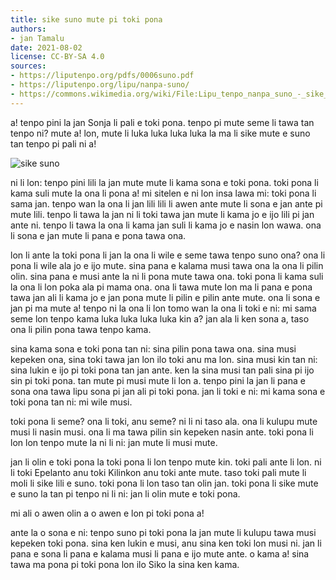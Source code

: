```yaml
---
title: sike suno mute pi toki pona
authors:
- jan Tamalu
date: 2021-08-02
license: CC-BY-SA 4.0
sources:
- https://liputenpo.org/pdfs/0006suno.pdf
- https://liputenpo.org/lipu/nanpa-suno/
- https://commons.wikimedia.org/wiki/File:Lipu_tenpo_nanpa_suno_-_sike_suno.png
---
```


a! tenpo pini la jan Sonja li pali e toki pona. tenpo pi mute seme li tawa tan tenpo ni? mute a! lon, mute li luka luka luka luka la ma li sike mute e suno tan tenpo pi pali ni a!

![sike suno](https://upload.wikimedia.org/wikipedia/commons/5/5a/Lipu_tenpo_nanpa_suno_-_sike_suno.png)

ni li lon: tenpo pini lili la jan mute mute li kama sona e toki pona. toki pona li kama suli mute la ona li pona a! mi sitelen e ni lon insa lawa mi: toki pona li sama jan. tenpo wan la ona li jan lili lili li awen ante mute li sona e jan ante pi mute lili. tenpo li tawa la jan ni li toki tawa jan mute li kama jo e ijo lili pi jan ante ni. tenpo li tawa la ona li kama jan suli li kama jo e nasin lon wawa. ona li sona e jan mute li pana e pona tawa ona.

lon li ante la toki pona li jan la ona li wile e seme tawa tenpo suno ona? ona li pona li wile ala jo e ijo mute. sina pana e kalama musi tawa ona la ona li pilin olin. sina pana e musi ante la ni li pona mute tawa ona. toki pona li kama suli la ona li lon poka ala pi mama ona. ona li tawa mute lon ma li pana e pona tawa jan ali li kama jo e jan pona mute li pilin e pilin ante mute. ona li sona e jan pi ma mute a! tenpo ni la ona li lon tomo wan la ona li toki e ni: mi sama seme lon tenpo kama luka luka luka luka kin a? jan ala li ken sona a, taso ona li pilin pona tawa tenpo kama.

sina kama sona e toki pona tan ni: sina pilin pona tawa ona. sina musi kepeken ona, sina toki tawa jan lon ilo toki anu ma lon. sina musi kin tan ni: sina lukin e ijo pi toki pona tan jan ante. ken la sina musi tan pali sina pi ijo sin pi toki pona. tan mute pi musi mute li lon a. tenpo pini la jan li pana e sona ona tawa lipu sona pi jan ali pi toki pona. jan li toki e ni: mi kama sona e toki pona tan ni: mi wile musi.

toki pona li seme? ona li toki, anu seme? ni li ni taso ala. ona li kulupu mute musi li nasin musi. ona li ma tawa pilin sin kepeken nasin ante. toki pona li lon lon tenpo mute la ni li ni: jan mute li musi mute.

jan li olin e toki pona la toki pona li lon tenpo mute kin. toki pali ante li lon. ni li toki Epelanto anu toki Kilinkon anu toki ante mute. taso toki pali mute li moli li sike lili e suno. toki pona li lon taso tan olin jan. toki pona li sike mute e suno la tan pi tenpo ni li ni: jan li olin mute e toki pona.

mi ali o awen olin a o awen e lon pi toki pona a!

ante la o sona e ni: tenpo suno pi toki pona la jan mute li kulupu tawa musi kepeken toki pona. sina ken lukin e musi, anu sina ken toki lon musi ni. jan li pana e sona li pana e kalama musi li pana e ijo mute ante. o kama a! sina tawa ma pona pi toki pona lon ilo Siko la sina ken kama.